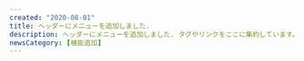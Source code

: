 ```yaml
---
created: "2020-08-01"
title: ヘッダーにメニューを追加しました.
description: ヘッダーにメニューを追加しました. タグやリンクをここに集約しています。
newsCategory: [機能追加]
---
```

